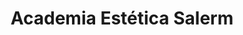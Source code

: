 ---
title: "Academia Estética Salerm"
url: /san-diego/academia-estetica-salerm/
shop: cosméticos
---